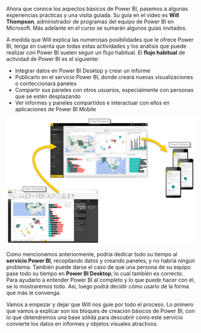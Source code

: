 Ahora que conoce los aspectos básicos de Power BI, pasemos a algunas experiencias prácticas y una visita guiada. Su guía en el vídeo es **Will Thompson**, administrador de programas del equipo de Power BI en Microsoft. Más adelante en el curso se sumarán algunos guías invitados.

A medida que Will explica las numerosas posibilidades que le ofrece Power BI, tenga en cuenta que todas estas actividades y los análisis que puede realizar con Power BI suelen seguir un flujo habitual. El **flujo habitual** de actividad de Power BI es el siguiente:

* Integrar datos en Power BI Desktop y crear un informe
* Publicarlo en el servicio Power BI, donde creará nuevas visualizaciones o confeccionará paneles
* Compartir sus paneles con otros usuarios, especialmente con personas que se estén desplazando
* Ver informes y paneles compartidos e interactuar con ellos en aplicaciones de Power BI Mobile

![](media/0-1-intro-using-power-bi/c0a1_1.png)

Como mencionamos anteriormente, podría dedicar todo su tiempo al **servicio Power BI**, recopilando datos y creando paneles, y no habría ningún problema. También puede darse el caso de que una persona de su equipo pase todo su tiempo en **Power BI Desktop**; lo cual también es correcto. Para ayudarlo a entender Power BI al completo y lo que puede hacer con él, se lo mostraremos todo. Así, luego podrá decidir cómo usarlo de la forma que más le convenga.

Vamos a empezar y dejar que Will nos guíe por todo el proceso. Lo primero que vamos a explicar son los bloques de creación básicos de Power BI, con lo que obtendremos una base sólida para descubrir cómo este servicio convierte los datos en informes y objetos visuales atractivos.

